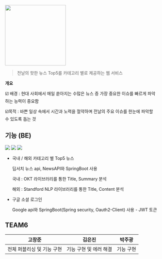 <img src="https://github.com/Eureka-Team6/News_FrontEnd/blob/main/src/img/logo.png" width="200" height="200" />

> 전날의  핫한  뉴스 Top5를  카테고리  별로  제공하는  웹  서비스


**개요**

☑️ 배경 : 현대 사회에서 매일 쏟아지는 수많은  뉴스 증 가장 중요한 이슈를  빠르게  파악하는 능력이 중요함

☑️목적 : 바쁜  일상 속에서 시간과 노력을 절약하며 전날의 주요 이슈를 한눈에 파악할 수 있도록 돕는 것


## 기능 (BE)
<img src="https://img.shields.io/badge/springboot-6DB33F?style=for-the-badge&logo=springboot&logoColor=white"> <img src="https://img.shields.io/badge/springsecurity-6DB33F?style=for-the-badge&logo=springsecurity&logoColor=white"> <img src="https://img.shields.io/badge/mysql-4479A1?style=for-the-badge&logo=mysql&logoColor=white">

 - 국내 / 해외 카테고리 별 Top5 뉴스
   
   딥서치 뉴스 api, NewsAPI와 SpringBoot 사용

   국내 : OKT 라이브러리를 통한 Title, Summary 분석

   해외 : Standford NLP 라이브러리를 통한 Title, Content 분석


 - 구글 소셜 로그인

   Google api와 SpringBoot(Spring security, Oauth2-Client) 사용 - JWT 토큰

## TEAM6
| 고창준 | 김은진 | 박주광 |
|--|--|--|
| 전체 퍼블리싱 및 기능 구현 | 기능 구현 및 에러 해결 | 기능 구현 |
